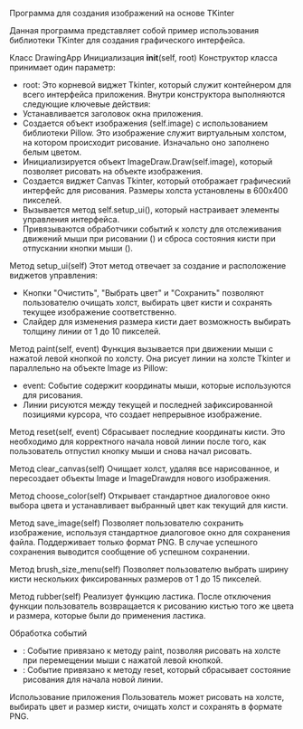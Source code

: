 Программа для создания изображений на основе TKinter

Данная программа представляет собой пример использования библиотеки TKinter для создания графического интерфейса.

Класс DrawingApp
  Инициализация __init__(self, root)
  Конструктор класса принимает один параметр:
  - root: Это корневой виджет Tkinter, который служит контейнером для всего интерфейса приложения.
  Внутри конструктора выполняются следующие ключевые действия:
  - Устанавливается заголовок окна приложения.
  - Создается объект изображения (self.image) с использованием библиотеки Pillow. Это изображение служит виртуальным холстом, на котором происходит рисование.
    Изначально оно заполнено белым цветом.
  - Инициализируется объект ImageDraw.Draw(self.image), который позволяет рисовать на объекте изображения.
  - Создается виджет Canvas Tkinter, который отображает графический интерфейс для рисования. Размеры холста установлены в 600x400 пикселей.
  - Вызывается метод self.setup_ui(), который настраивает элементы управления интерфейса.
  - Привязываются обработчики событий к холсту для отслеживания движений мыши при рисовании () и сброса состояния кисти при отпускании кнопки мыши ().

Метод setup_ui(self)
Этот метод отвечает за создание и расположение виджетов управления:
  - Кнопки "Очистить", "Выбрать цвет" и "Сохранить" позволяют пользователю очищать холст, выбирать цвет кисти и сохранять текущее изображение соответственно.
  - Слайдер для изменения размера кисти дает возможность выбирать толщину линии от 1 до 10 пикселей.

Метод paint(self, event)
Функция вызывается при движении мыши с нажатой левой кнопкой по холсту. Она рисует линии на холсте Tkinter и параллельно на объекте Image из Pillow:
  - event: Событие содержит координаты мыши, которые используются для рисования.
  - Линии рисуются между текущей и последней зафиксированной позициями курсора, что создает непрерывное изображение.

Метод reset(self, event)
Сбрасывает последние координаты кисти. Это необходимо для корректного начала новой линии после того, как пользователь отпустил кнопку мыши и снова начал рисовать.

Метод clear_canvas(self)
Очищает холст, удаляя все нарисованное, и пересоздает объекты Image и ImageDrawдля нового изображения.

Метод choose_color(self)
Открывает стандартное диалоговое окно выбора цвета и устанавливает выбранный цвет как текущий для кисти.

Метод save_image(self)
Позволяет пользователю сохранить изображение, используя стандартное диалоговое окно для сохранения файла. Поддерживает только формат PNG. 
В случае успешного сохранения выводится сообщение об успешном сохранении.

Метод brush_size_menu(self)
Позволяет пользователю выбрать ширину кисти нескольких фиксированных размеров от 1 до 15 пикселей.

Метод rubber(self)
Реализует функцию ластика. После отключения функции пользователь возвращается к рисованию кистью того же цвета и размера, которые были до применения ластика.

Обработка событий
  - : Событие привязано к методу paint, позволяя рисовать на холсте при перемещении мыши с нажатой левой кнопкой.
  - : Событие привязано к методу reset, который сбрасывает состояние рисования для начала новой линии.

Использование приложения
Пользователь может рисовать на холсте, выбирать цвет и размер кисти, очищать холст и сохранять в формате PNG.
